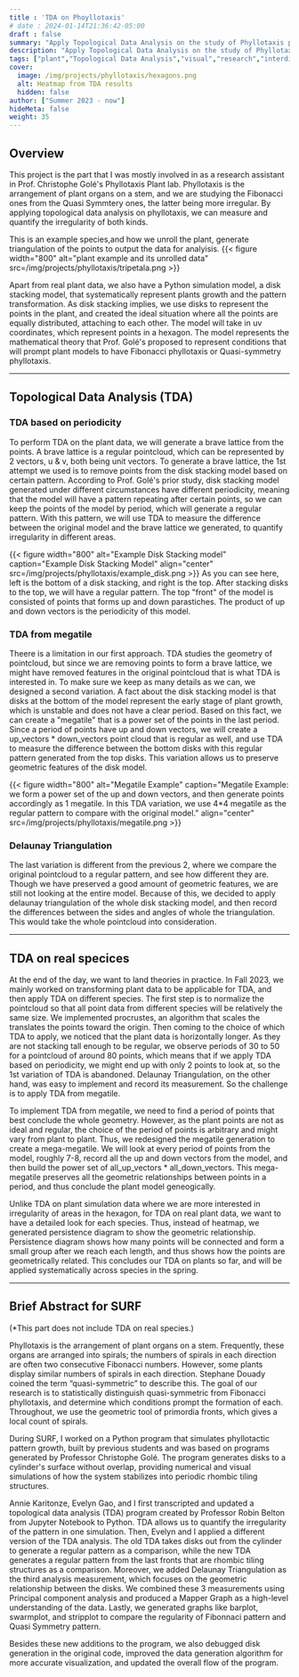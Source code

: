 ```yaml
---
title : 'TDA on Phoyllotaxis'
# date : 2024-01-14T21:36:42-05:00
draft : false
summary: "Apply Topological Data Analysis on the study of Phyllotaxis plant patterns in Prof. Christophe Golé's lab"
description: "Apply Topological Data Analysis on the study of Phyllotaxis plant patterns in Prof. Christophe Golé's lab"
tags: ["plant","Topological Data Analysis","visual","research","interdisciplinary"]
cover:
  image: /img/projects/phyllotaxis/hexagons.png
  alt: Heatmap from TDA results
  hidden: false
author: ["Summer 2023 - now"]
hideMeta: false
weight: 35
---
```

## Overview
This project is the part that I was mostly involved in as a research assistant in Prof. Christophe Golé's Phyllotaxis Plant lab. Phyllotaxis is the arrangement of plant organs on a stem, and we are studying the Fibonacci ones from the Quasi Symmtery ones, the latter being more irregular. By applying topological data analysis on phyllotaxis, we can measure and quantify the irregularity of both kinds.

This is an example species,and how we unroll the plant, generate triangulation of the points to output the data for analyisis.
{{< figure width="800" alt="plant example and its unrolled data" src=/img/projects/phyllotaxis/tripetala.png >}}

Apart from real plant data, we also have a Python simulation model, a disk stacking model, that systematically represent plants growth and the pattern transformation. As disk stacking implies, we use disks to represent the points in the plant, and created the ideal situation where all the points are equally distributed, attaching to each other. The model will take in uv coordinates, which represent points in a hexagon. The model represents the mathematical theory that Prof. Golé's proposed to represent conditions that will prompt plant models to have Fibonacci phyllotaxis or Quasi-symmetry phyllotaxis.

---
## Topological Data Analysis (TDA)

### TDA based on periodicity
To perform TDA on the plant data, we will generate a brave lattice from the points. A brave lattice is a regular pointcloud, which can be represented by 2 vectors, u & v, both being unit vectors. To generate a brave lattice, the 1st attempt we used is to remove points from the disk stacking model based on certain pattern. According to Prof. Golé's prior study, disk stacking model generated under different circumstances have different periodicity, meaning that the model will have a pattern repeating after certain points, so we can keep the points of the model by period, which will generate a regular pattern. With this pattern, we will use TDA to measure the difference between the original model and the brave lattice we generated, to quantify irregularity in different areas.

{{< figure width="800" alt="Example Disk Stacking model" caption="Example Disk Stacking Model" align="center" src=/img/projects/phyllotaxis/example_disk.png >}}
As you can see here, left is the bottom of a disk stacking, and right is the top. After stacking disks to the top, we will have a regular pattern. The top "front" of the model is consisted of points that forms up and down parastiches. The product of up and down vectors is the periodicity of this model.

### TDA from megatile
Theere is a limitation in our first approach. TDA studies the geometry of pointcloud, but since we are removing points to form a brave lattice, we might have removed features in the original pointcloud that is what TDA is interested in. To make sure we keep as many details as we can, we designed a second variation. A fact about the disk stacking model is that disks at the bottom of the model represent the early stage of plant growth, which is unstable and does not have a clear period. Based on this fact, we can create a "megatile" that is a power set of the points in the last period. Since a period of points have up and down vectors, we will create a up_vectors * down_vectors point cloud that is regular as well, and use TDA to measure the difference between the bottom disks with this regular pattern generated from the top disks. This variation allows us to preserve geometric features of the disk model.

{{< figure width="800" alt="Megatile Example" caption="Megatile Example: we form a power set of the up and down vectors, and then generate points accordingly as 1 megatile. In this TDA variation, we use 4*4 megatile as the regular pattern to compare with the original model." align="center" src=/img/projects/phyllotaxis/megatile.png >}}

### Delaunay Triangulation
The last variation is different from the previous 2, where we compare the original pointcloud to a regular pattern, and see how different they are. Though we have preserved a good amount of geometric features, we are still not looking at the entire model. Because of this, we decided to apply delaunay triangulation of the whole disk stacking model, and then record the differences between the sides and angles of whole the triangulation. This would take the whole pointcloud into consideration.

---
## TDA on real specices
At the end of the day, we want to land theories in practice. In Fall 2023, we mainly worked on transforming plant data to be applicable for TDA, and then apply TDA on different species. The first step is to normalize the pointcloud so that all point data from different species will be relatively the same size. We implemented procrustes, an algorithm that scales the translates the points toward the origin. Then coming to the choice of which TDA to apply, we noticed that the plant data is horizontally longer. As they are not stacking tall enough to be regular, we observe periods of 30 to 50 for a pointcloud of around 80 points, which means that if we apply TDA based on periodicity, we might end up with only 2 points to look at, so the 1st variation of TDA is abandoned. Delaunay Triangulation, on the other hand, was easy to implement and record its measurement. So the challenge is to apply TDA from megatile.

To implement TDA from megatile, we need to find a period of points that best conclude the whole geometry. However, as the plant points are not as ideal and regular, the choice of the period of points is arbitrary and might vary from plant to plant. Thus, we redesigned the megatile generation to create a mega-megatile. We will look at every period of points from the model, roughly 7-8, record all the up and down vectors from the model, and then build the power set of all_up_vectors * all_down_vectors. This mega-megatile preserves all the geometric relationships between points in a period, and thus conclude the plant model geneogically.

Unlike TDA on plant simulation data where we are more interested in irregularity of areas in the hexagon, for TDA on real plant data, we want to have a detailed look for each species. Thus, instead of heatmap, we generated persistence diagram to show the geometric relationship. Persistence diagram shows how many points will be connected and form a small group after we reach each length, and thus shows how the points are geometrically related. This concludes our TDA on plants so far, and will be applied systematically across species in the spring.

---
## Brief Abstract for SURF
(*This part does not include TDA on real species.)

Phyllotaxis is the arrangement of plant organs on a stem. Frequently, these organs are arranged into spirals; the numbers of spirals in each direction are often two consecutive Fibonacci numbers. However, some plants display similar numbers of spirals in each direction. Stephane Douady coined the term “quasi-symmetric” to describe this. The goal of our research is to statistically distinguish quasi-symmetric from Fibonacci phyllotaxis, and determine which conditions prompt the formation of each. Throughout, we use the geometric tool of primordia fronts, which gives a local count of spirals.

During SURF, I worked on a Python program that simulates phyllotactic pattern growth, built by previous students and was based on programs generated by Professor Christophe Golé. The program generates disks to a cylinder's surface without overlap, providing numerical and visual simulations of how the system stabilizes into periodic rhombic tiling structures. 

Annie Karitonze, Evelyn Gao, and I first transcripted and updated a topological data analysis (TDA) program created by Professor Robin Belton from Jupyter Notebook to Python. TDA allows us to quantify the irregularity of the pattern in one simulation. Then, Evelyn and I applied a different version of the TDA analysis. The old TDA takes disks out from the cylinder to generate a regular pattern as a comparison, while the new TDA generates a regular pattern from the last fronts that are rhombic tiling structures as a comparison. Moreover, we added Delaunay Triangulation as the third analysis measurement, which focuses on the geometric relationship between the disks. We combined these 3 measurements using Principal component analysis and produced a Mapper Graph as a high-level understanding of the data. Lastly, we generated graphs like barplot, swarmplot, and stripplot to compare the regularity of Fibonnaci pattern and Quasi Symmetry pattern. 

Besides these new additions to the program, we also debugged disk generation in the original code, improved the data generation algorithm for more accurate visualization, and updated the overall flow of the program.
